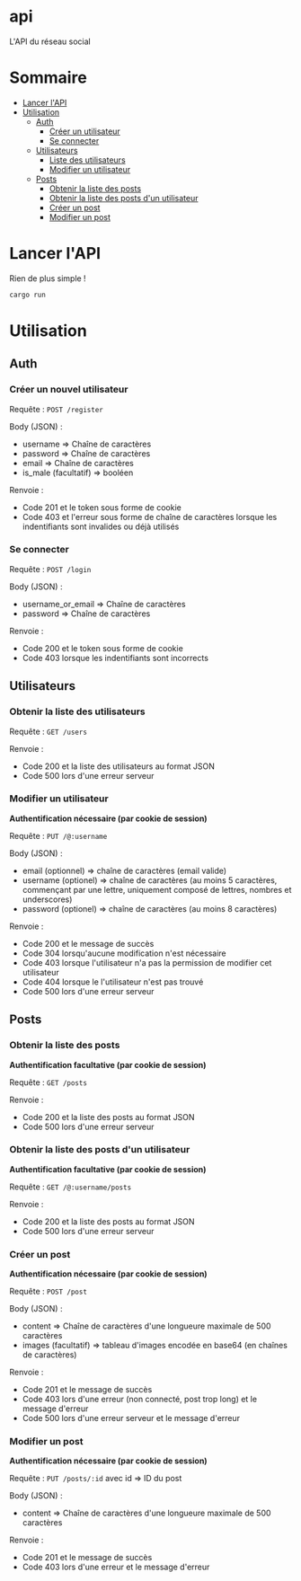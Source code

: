 # api
L'API du réseau social

# Sommaire
- [Lancer l'API](#lancer-lapi)
- [Utilisation](#utilisation)
    - [Auth](#auth)
        - [Créer un utilisateur](#créer-un-nouvel-utilisateur)
        - [Se connecter](#se-connecter)
    - [Utilisateurs](#utilisateurs)
        - [Liste des utilisateurs](#obtenir-la-liste-des-utilisateurs)
        - [Modifier un utilisateur](#modifier-un-utilisateur)
    - [Posts](#posts)
        - [Obtenir la liste des posts](#obtenir-la-liste-des-posts)
        - [Obtenir la liste des posts d'un utilisateur](#obtenir-la-liste-des-posts-dun-utilisateur)
        - [Créer un post](#créer-un-post)
        - [Modifier un post](#modifier-un-post)
        
# Lancer l'API
Rien de plus simple !
```bash
cargo run
```

# Utilisation

## Auth
### Créer un nouvel utilisateur
Requête : `POST /register`

Body (JSON) :
- username => Chaîne de caractères
- password => Chaîne de caractères
- email => Chaîne de caractères
- is_male (facultatif) => booléen

Renvoie :
- Code 201 et le token sous forme de cookie
- Code 403 et l'erreur sous forme de chaîne de caractères lorsque les indentifiants sont invalides ou déjà utilisés

### Se connecter
Requête : `POST /login`

Body (JSON) :
- username_or_email => Chaîne de caractères
- password => Chaîne de caractères

Renvoie :
- Code 200 et le token sous forme de cookie
- Code 403 lorsque les indentifiants sont incorrects

## Utilisateurs
### Obtenir la liste des utilisateurs
Requête : `GET /users`

Renvoie :
- Code 200 et la liste des utilisateurs au format JSON
- Code 500 lors d'une erreur serveur

### Modifier un utilisateur
**Authentification nécessaire (par cookie de session)**

Requête : `PUT /@:username`

Body (JSON) :
- email (optionnel) => chaîne de caractères (email valide)
- username (optionel) => chaîne de caractères (au moins 5 caractères, commençant par une lettre, uniquement composé de lettres, nombres et underscores)
- password (optionel) => chaîne de caractères (au moins 8 caractères)

Renvoie :
- Code 200 et le message de succès
- Code 304 lorsqu'aucune modification n'est nécessaire
- Code 403 lorsque l'utilisateur n'a pas la permission de modifier cet utilisateur
- Code 404 lorsque le l'utilisateur n'est pas trouvé
- Code 500 lors d'une erreur serveur

## Posts

### Obtenir la liste des posts
**Authentification facultative (par cookie de session)**

Requête : `GET /posts`

Renvoie :
- Code 200 et la liste des posts au format JSON
- Code 500 lors d'une erreur serveur

### Obtenir la liste des posts d'un utilisateur
**Authentification facultative (par cookie de session)**

Requête : `GET /@:username/posts`

Renvoie :
- Code 200 et la liste des posts au format JSON
- Code 500 lors d'une erreur serveur

### Créer un post
**Authentification nécessaire (par cookie de session)**

Requête : `POST /post`

Body (JSON) :
- content => Chaîne de caractères d'une longueure maximale de 500 caractères
- images (facultatif) => tableau d'images encodée en base64 (en chaînes de caractères)

Renvoie :
- Code 201 et le message de succès
- Code 403 lors d'une erreur (non connecté, post trop long) et le message d'erreur
- Code 500 lors d'une erreur serveur et le message d'erreur

### Modifier un post
**Authentification nécessaire (par cookie de session)**

Requête : `PUT /posts/:id` avec id => ID du post

Body (JSON) :
- content => Chaîne de caractères d'une longueure maximale de 500 caractères

Renvoie :
- Code 201 et le message de succès
- Code 403 lors d'une erreur et le message d'erreur